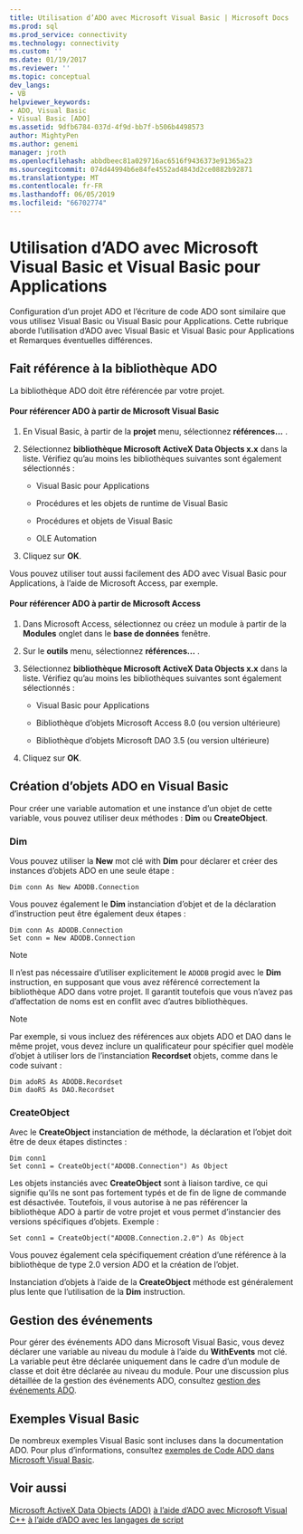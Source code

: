 ```yaml
---
title: Utilisation d’ADO avec Microsoft Visual Basic | Microsoft Docs
ms.prod: sql
ms.prod_service: connectivity
ms.technology: connectivity
ms.custom: ''
ms.date: 01/19/2017
ms.reviewer: ''
ms.topic: conceptual
dev_langs:
- VB
helpviewer_keywords:
- ADO, Visual Basic
- Visual Basic [ADO]
ms.assetid: 9dfb6784-037d-4f9d-bb7f-b506b4498573
author: MightyPen
ms.author: genemi
manager: jroth
ms.openlocfilehash: abbdbeec81a029716ac6516f9436373e91365a23
ms.sourcegitcommit: 074d44994b6e84fe4552ad4843d2ce0882b92871
ms.translationtype: MT
ms.contentlocale: fr-FR
ms.lasthandoff: 06/05/2019
ms.locfileid: "66702774"
---
```

# <a name="using-ado-with-microsoft-visual-basic-and-visual-basic-for-applications"></a>Utilisation d’ADO avec Microsoft Visual Basic et Visual Basic pour Applications
Configuration d’un projet ADO et l’écriture de code ADO sont similaire que vous utilisez Visual Basic ou Visual Basic pour Applications. Cette rubrique aborde l’utilisation d’ADO avec Visual Basic et Visual Basic pour Applications et Remarques éventuelles différences.

## <a name="referencing-the-ado-library"></a>Fait référence à la bibliothèque ADO
 La bibliothèque ADO doit être référencée par votre projet.

#### <a name="to-reference-ado-from-microsoft-visual-basic"></a>Pour référencer ADO à partir de Microsoft Visual Basic

1.  En Visual Basic, à partir de la **projet** menu, sélectionnez **références...** .

2.  Sélectionnez **bibliothèque Microsoft ActiveX Data Objects x.x** dans la liste. Vérifiez qu’au moins les bibliothèques suivantes sont également sélectionnés :

    -   Visual Basic pour Applications

    -   Procédures et les objets de runtime de Visual Basic

    -   Procédures et objets de Visual Basic

    -   OLE Automation

3.  Cliquez sur **OK**.

 Vous pouvez utiliser tout aussi facilement des ADO avec Visual Basic pour Applications, à l’aide de Microsoft Access, par exemple.

#### <a name="to-reference-ado-from-microsoft-access"></a>Pour référencer ADO à partir de Microsoft Access

1.  Dans Microsoft Access, sélectionnez ou créez un module à partir de la **Modules** onglet dans le **base de données** fenêtre.

2.  Sur le **outils** menu, sélectionnez **références...** .

3.  Sélectionnez **bibliothèque Microsoft ActiveX Data Objects x.x** dans la liste. Vérifiez qu’au moins les bibliothèques suivantes sont également sélectionnés :

    -   Visual Basic pour Applications

    -   Bibliothèque d’objets Microsoft Access 8.0 (ou version ultérieure)

    -   Bibliothèque d’objets Microsoft DAO 3.5 (ou version ultérieure)

4.  Cliquez sur **OK**.

## <a name="creating-ado-objects-in-visual-basic"></a>Création d’objets ADO en Visual Basic
 Pour créer une variable automation et une instance d’un objet de cette variable, vous pouvez utiliser deux méthodes : **Dim** ou **CreateObject**.

### <a name="dim"></a>Dim
 Vous pouvez utiliser la **New** mot clé with **Dim** pour déclarer et créer des instances d’objets ADO en une seule étape :

```
Dim conn As New ADODB.Connection
```

 Vous pouvez également le **Dim** instanciation d’objet et de la déclaration d’instruction peut être également deux étapes :

```
Dim conn As ADODB.Connection
Set conn = New ADODB.Connection
```

> [!NOTE]
>  Il n’est pas nécessaire d’utiliser explicitement le `ADODB` progid avec le **Dim** instruction, en supposant que vous avez référencé correctement la bibliothèque ADO dans votre projet. Il garantit toutefois que vous n’avez pas d’affectation de noms est en conflit avec d’autres bibliothèques.

> [!NOTE]
>  Par exemple, si vous incluez des références aux objets ADO et DAO dans le même projet, vous devez inclure un qualificateur pour spécifier quel modèle d’objet à utiliser lors de l’instanciation **Recordset** objets, comme dans le code suivant :

```
Dim adoRS As ADODB.Recordset
Dim daoRS As DAO.Recordset
```

### <a name="createobject"></a>CreateObject
 Avec le **CreateObject** instanciation de méthode, la déclaration et l’objet doit être de deux étapes distinctes :

```
Dim conn1
Set conn1 = CreateObject("ADODB.Connection") As Object
```

 Les objets instanciés avec **CreateObject** sont à liaison tardive, ce qui signifie qu’ils ne sont pas fortement typés et de fin de ligne de commande est désactivée. Toutefois, il vous autorise à ne pas référencer la bibliothèque ADO à partir de votre projet et vous permet d’instancier des versions spécifiques d’objets. Exemple :

```
Set conn1 = CreateObject("ADODB.Connection.2.0") As Object
```

 Vous pouvez également cela spécifiquement création d’une référence à la bibliothèque de type 2.0 version ADO et la création de l’objet.

 Instanciation d’objets à l’aide de la **CreateObject** méthode est généralement plus lente que l’utilisation de la **Dim** instruction.

## <a name="handling-events"></a>Gestion des événements
 Pour gérer des événements ADO dans Microsoft Visual Basic, vous devez déclarer une variable au niveau du module à l’aide du **WithEvents** mot clé. La variable peut être déclarée uniquement dans le cadre d’un module de classe et doit être déclarée au niveau du module. Pour une discussion plus détaillée de la gestion des événements ADO, consultez [gestion des événements ADO](../../../ado/guide/data/handling-ado-events.md).

## <a name="visual-basic-examples"></a>Exemples Visual Basic
 De nombreux exemples Visual Basic sont incluses dans la documentation ADO. Pour plus d’informations, consultez [exemples de Code ADO dans Microsoft Visual Basic](../../../ado/reference/ado-api/ado-code-examples-in-visual-basic.md).

## <a name="see-also"></a>Voir aussi
 [Microsoft ActiveX Data Objects (ADO)](../../../ado/microsoft-activex-data-objects-ado.md) [à l’aide d’ADO avec Microsoft Visual C++](../../../ado/guide/appendixes/using-ado-with-microsoft-visual-c.md) [à l’aide d’ADO avec les langages de script](../../../ado/guide/appendixes/using-ado-with-scripting-languages.md)
